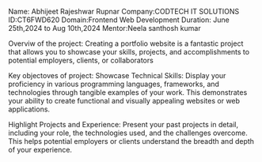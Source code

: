 Name: Abhijeet Rajeshwar Rupnar
Company:CODTECH IT SOLUTIONS
ID:CT6FWD620
Domain:Frontend Web Development
Duration: June 25th,2024 to Aug 10th,2024 
Mentor:Neela santhosh kumar

Overviw of the project:
Creating a portfolio website is a fantastic project that allows you to showcase your skills, projects, and accomplishments to potential employers, clients, or collaborators

Key objectoves of project:
Showcase Technical Skills: Display your proficiency in various programming languages, frameworks, and technologies through tangible examples of your work. This demonstrates your ability to create functional and visually appealing websites or web applications.

Highlight Projects and Experience:
Present your past projects in detail, including your role, the technologies used, and the challenges overcome. This helps potential employers or clients understand the breadth and depth of your experience.
